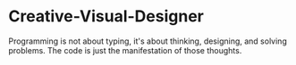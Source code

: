 # Creative-Visual-Designer
Programming is not about typing, it's about thinking, designing, and solving problems. The code is just the manifestation of those thoughts.
